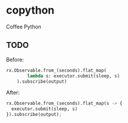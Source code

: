 # copython

Coffee Python

## TODO

Before:

```py
rx.Observable.from_(seconds).flat_map(
        lambda s: executor.submit(sleep, s)
    ).subscribe(output)
```

After:

```py
rx.Observable.from_(seconds).flat_map(s -> {
  executor.submit(sleep, s)
}).subscribe(output);
```
